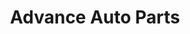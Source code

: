 ---
title: "Advance Auto Parts"
url: /cedar-rapids/advance-auto-parts-16th-avenue-southwest/
shop: car parts
---